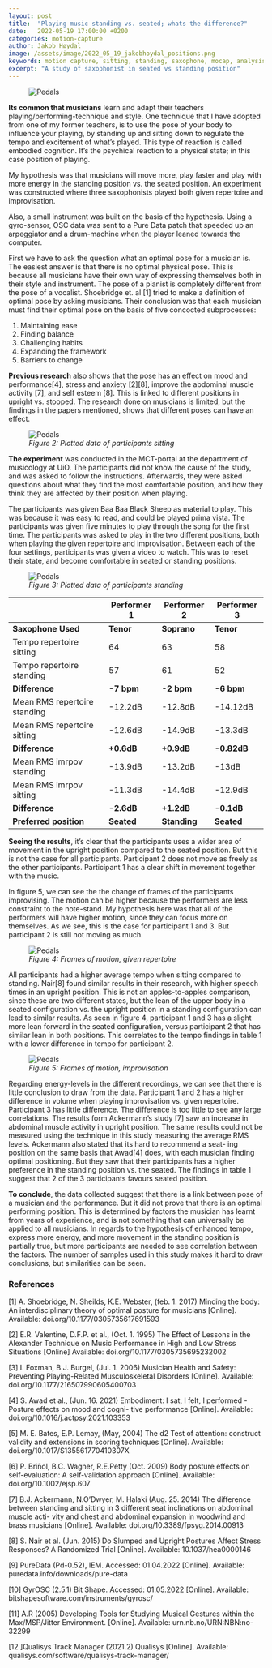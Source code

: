 ```yaml
---
layout: post
title:  "Playing music standing vs. seated; whats the difference?"
date:   2022-05-19 17:00:00 +0200
categories: motion-capture
author: Jakob Høydal
image: /assets/image/2022_05_19_jakobhoydal_positions.png
keywords: motion capture, sitting, standing, saxophone, mocap, analysis
excerpt: "A study of saxophonist in seated vs standing position"
---
```



<figure style="float: none">
   <img src="/assets/image/2022_05_19_jakobhoydal_positions.png" alt="Pedals" title="" width="auto" />
</figure>

**Its common that musicians** learn and adapt their teachers playing/performing-technique and style. One technique that I have adopted from one of my former teachers, is to use the pose of your body to influence your playing, by standing up and sitting down to regulate the tempo and excitement of what’s played. This type of reaction is called embodied cognition. It’s the psychical reaction to a physical state; in this case position of playing.

My hypothesis was that musicians will move more, play faster and play with more energy in the standing position vs. the seated position. An experiment was constructed where three saxophonists played both given repertoire and improvisation.

Also, a small instrument was built on the basis of the hypothesis. Using a gyro-sensor, OSC data was sent to a Pure Data patch that speeded up an arpeggiator and a drum-machine when the player leaned towards the computer.

First we have to ask the question what an optimal pose for a musician is. The easiest answer is that there is no optimal physical pose. This is because all musicians have their own way of expressing themselves both in their style and instrument. The pose of a pianist is completely different from the pose of a vocalist. Shoebridge et. al [1] tried to make a definition of optimal pose by asking musicians. Their conclusion was that each musician must find their optimal pose on the basis of five concocted subprocesses:

1. Maintaining ease
2. Finding balance
3. Challenging habits
4. Expanding the framework
5. Barriers to change


**Previous research** also shows that the pose has an effect on mood and performance[4], stress and anxiety [2][8], improve the abdominal muscle activity [7], and self esteem [8]. This is linked to different positions in upright vs. stooped. The research done on musicians is limited, but the findings in the papers mentioned, shows that different poses can have an effect.

<figure style="float: none">
   <img src="/assets/image/2022_05_19_jakobhoydal_figure2.png"
   alt="Pedals" title="" width="auto" />
   <figcaption><i>Figure 2: Plotted data of participants sitting</i></figcaption>
</figure>


**The experiment** was conducted in the MCT-portal at the department of musicology at UiO. The participants did not know the cause of the study, and was asked to follow the instructions. Afterwards, they were asked questions about what they find the most comfortable position, and how they think they are affected by their position when playing.

The participants was given Baa Baa Black Sheep as material to play. This was because it was easy to read, and could be played prima vista. The participants was given five minutes to play through the song for the first time. The participants was asked to play in the two different positions, both when playing the given repertoire and improvisation. Between each of the four settings, participants was given a video to watch. This was to reset their state, and become comfortable in seated or standing positions.

<figure style="float: none">
   <img src="/assets/image/2022_05_19_jakobhoydal_figure3.png"
   alt="Pedals" title="" width="auto" />
   <figcaption><i>Figure 3:  Plotted data of participants standing</i></figcaption>
</figure>



|                              | Performer 1 | Performer 2  | Performer 3 |
|------------------------------|-------------|--------------|-------------|
| **Saxophone Used**           | **Tenor**   | **Soprano**  | **Tenor**   |
| Tempo repertoire sitting     | 64          | 63           | 58          |
| Tempo repertoire standing    | 57          | 61           | 52          |
| **Difference**               | **-7 bpm**  | **-2 bpm**   | **-6 bpm**  |
| Mean RMS repertoire standing | -12.2dB     | -12.8dB      | -14.12dB    |
| Mean RMS repertoire sitting  | -12.6dB     | -14.9dB      | -13.3dB     |
| **Difference**               | **+0.6dB**  | **+0.9dB**   | **-0.82dB** |
| Mean RMS imrpov standing     | -13.9dB     | -13.2dB      | -13dB       |
| Mean RMS imrpov sitting      | -11.3dB     | -14.4dB      | -12.9dB     |
| **Difference**               | **-2.6dB**  | **+1.2dB**   | **-0.1dB**  |
| **Preferred position**       | **Seated**  | **Standing** | **Seated**  |

**Seeing the results**, it’s clear that the participants uses a wider area of movement in the upright position compared to the seated position. But this is not the case for all participants. Participant 2 does not move as freely as the other participants. Participant 1 has a clear shift in movement together with the music.



In figure 5, we can see the the change of frames of the participants improvising. The motion can be higher because the performers are less constraint to the note-stand. My hypothesis here was that all of the performers will have higher motion, since they can focus more on themselves. As we see, this is the case for participant 1 and 3. But participant 2 is still not moving as much.

<figure style="float: none">
   <img src="/assets/image/2022_05_19_jakobhoydal_figure4.jpg"
   alt="Pedals" title="" width="auto" />
   <figcaption><i>Figure 4: Frames of motion, given repertoire</i></figcaption>
</figure>



All participants had a higher average tempo when sitting compared to standing. Nair[8] found similar results in their research, with higher speech times in an upright position. This is not an apples-to-apples comparison, since these are two different states, but the lean of the upper body in a seated configuration vs. the upright position in a standing configuration can lead to similar results. As seen in figure 4, participant 1 and 3 has a slight more lean forward in the seated configuration, versus participant 2 that has similar lean in both positions. This correlates to the tempo findings in table 1 with a lower difference in tempo for participant 2.

<figure style="float: none">
   <img src="/assets/image/2022_05_19_jakobhoydal_figure5.jpg"
   alt="Pedals" title="" width="auto" />
   <figcaption><i>Figure 5: Frames of motion, improvisation</i></figcaption>
</figure>


Regarding energy-levels in the different recordings, we can see that there is little conclusion to draw from the data. Participant 1 and 2 has a higher difference in volume when playing improvisation vs. given repertoire. Participant 3 has little difference. The difference is too little to see any large correlations. The results form Ackermann’s study [7] saw an increase in abdominal muscle activity in upright position. The same results could not be measured using the technique in this study measuring the average RMS levels. Ackermann also stated that its hard to recommend a seat- ing position on the same basis that Awad[4] does, with each musician finding optimal positioning. But they saw that their participants has a higher preference in the standing position vs. the seated. The findings in table 1 suggest that 2 of the 3 participants favours seated position.

**To conclude**, the data collected suggest that there is a link between pose of a musician and the performance. But it did not prove that there is an optimal performing position. This is determined by factors the musician has learnt from years of experience, and is not something that can universally be applied to all musicians. In regards to the hypothesis of enhanced tempo, express more energy, and more movement in the standing position is partially true, but more participants are needed to see correlation between the factors.
The number of samples used in this study makes it hard to draw conclusions, but similarities can be seen.

### References

[1] A. Shoebridge, N. Sheilds, K.E. Webster, (feb. 1. 2017) Minding the body: An interdisciplinary theory of optimal posture for musicians [Online]. Available: doi.org/10.1177/0305735617691593

[2] E.R. Valentine, D.F.P. et al., (Oct. 1. 1995) The Effect of Lessons in the Alexander Technique on Music Performance in High and Low Stress Situations [Online] Available: doi.org/10.1177/0305735695232002

[3] I. Foxman, B.J. Burgel, (Jul. 1. 2006) Musician Health and Safety: Preventing Playing-Related Musculoskeletal Disorders [Online]. Available: doi.org/10.1177/216507990605400703

[4] S. Awad et al., (Jun. 16. 2021) Embodiment: I sat, I felt, I performed - Posture effects on mood and cogni- tive performance [Online]. Available: doi.org/10.1016/j.actpsy.2021.103353

[5] M. E. Bates, E.P. Lemay, (May, 2004) The d2 Test of attention: construct validity and extensions in scoring techniques [Online]. Available: doi.org/10.1017/S135561770410307X

[6] P. Briñol, B.C. Wagner, R.E.Petty (Oct. 2009) Body posture effects on self-evaluation: A self-validation approach [Online]. Available: doi.org/10.1002/ejsp.607

[7] B.J. Ackermann, N.O’Dwyer, M. Halaki (Aug. 25. 2014) The difference between standing and sitting in 3 different seat inclinations on abdominal muscle acti- vity and chest and abdominal expansion in woodwind and brass musicians [Online]. Available: doi.org/10.3389/fpsyg.2014.00913

[8] S. Nair et al. (Jun. 2015) Do Slumped and Upright Postures Affect Stress Responses? A Randomized Trial [Online]. Available: 10.1037/hea0000146

[9] PureData (Pd-0.52), IEM. Accessed: 01.04.2022 [Online]. Available: puredata.info/downloads/pure-data

[10] GyrOSC (2.5.1) Bit Shape. Accessed: 01.05.2022 [Online]. Available: bitshapesoftware.com/instruments/gyrosc/

[11] A.R (2005) Developing Tools for Studying Musical Gestures within the Max/MSP/Jitter Environment. [Online]. Available: urn.nb.no/URN:NBN:no-32299

[12 ]Qualisys Track Manager (2021.2) Qualisys [Online]. Available: qualisys.com/software/qualisys-track-manager/
